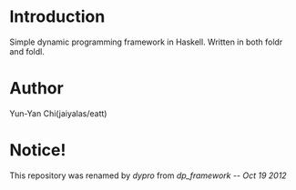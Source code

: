 # Introduction
Simple dynamic programming framework in Haskell. Written in both foldr and foldl.

# Author
Yun-Yan Chi(jaiyalas/eatt)

# Notice!
This repository was renamed by *dypro* from *dp_framework*
    -- _Oct 19 2012_